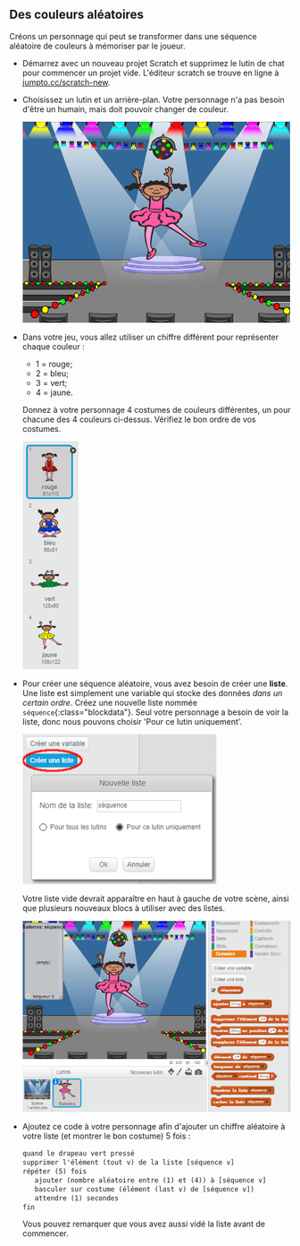 ## Des couleurs aléatoires

Créons un personnage qui peut se transformer dans une séquence aléatoire de couleurs à mémoriser par le joueur.

+ Démarrez avec un nouveau projet Scratch et supprimez le lutin de chat pour commencer un projet vide. L'éditeur scratch se trouve en ligne à <a href="http://jumpto.cc/scratch-new" target="_blank">jumpto.cc/scratch-new</a>.

+ Choisissez un lutin et un arrière-plan. Votre personnage n'a pas besoin d'être un humain, mais doit pouvoir changer de couleur.

	![capture d'écran](images/colour-sprite.png)

+ Dans votre jeu, vous allez utiliser un chiffre différent pour représenter chaque couleur :

	+ 1 = rouge;
	+ 2 = bleu;
	+ 3 = vert;
	+ 4 = jaune.

	Donnez à votre personnage 4 costumes de couleurs différentes, un pour chacune des 4 couleurs ci-dessus. Vérifiez le bon ordre de vos costumes.

	![capture d'écran](images/colour-costume.png)

+ Pour créer une séquence aléatoire, vous avez besoin de créer une __liste__. Une liste est simplement une variable qui stocke des données _dans un certain ordre_. Créez une nouvelle liste nommée `séquence`{:class="blockdata"}. Seul votre personnage a besoin de voir la liste, donc nous pouvons choisir 'Pour ce lutin uniquement'.

	![capture d'écran](images/colour-list.png)

	Votre liste vide devrait apparaître en haut à gauche de votre scène, ainsi que plusieurs nouveaux blocs à utiliser avec des listes.

	![capture d'écran](images/colour-list-blocks.png)

+ Ajoutez ce code à votre personnage afin d'ajouter un chiffre aléatoire à votre liste (et montrer le bon costume) 5 fois :

	```blocks
    quand le drapeau vert pressé
    supprimer l'élément (tout v) de la liste [séquence v]
    répéter (5) fois
       ajouter (nombre aléatoire entre (1) et (4)) à [séquence v]
       basculer sur costume (élément (last v) de [séquence v])
       attendre (1) secondes
    fin
	```

	Vous pouvez remarquer que vous avez aussi vidé la liste avant de commencer.
